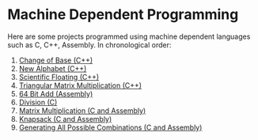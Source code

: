 # Machine Dependent Programming
Here are some projects programmed using machine dependent languages such as C, C++, Assembly. 
In chronological order:

1. [Change of Base (C++)](ChangeOfBase-Cpp/)
2. [New Alphabet (C++)](NewAlphabet-Cpp/)
3. [Scientific Floating (C++)](ScientificFloating-Cpp/)
4. [Triangular Matrix Multiplication (C++)](TriangularMatrixMultiplication-Cpp/)
5. [64 Bit Add (Assembly)](64BitAdd-Assembly/)
6. [Division (C)](Division-C/)
7. [Matrix Multiplication (C and Assembly)](MatrixMultiplication-C-Assembly/)
8. [Knapsack (C and Assembly)](Knapsack-C-Assembly/)
9. [Generating All Possible Combinations (C and Assembly)](CombinationGeneration-C-Assembly/)
